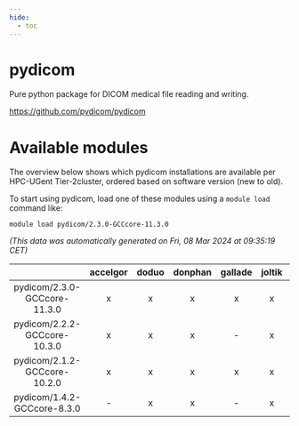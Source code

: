 ```yaml
---
hide:
  - toc
---
```


pydicom
=======


Pure python package for DICOM medical file reading and writing.

https://github.com/pydicom/pydicom
# Available modules


The overview below shows which pydicom installations are available per HPC-UGent Tier-2cluster, ordered based on software version (new to old).

To start using pydicom, load one of these modules using a `module load` command like:

```shell
module load pydicom/2.3.0-GCCcore-11.3.0
```

*(This data was automatically generated on Fri, 08 Mar 2024 at 09:35:19 CET)*  

| |accelgor|doduo|donphan|gallade|joltik|skitty|
| :---: | :---: | :---: | :---: | :---: | :---: | :---: |
|pydicom/2.3.0-GCCcore-11.3.0|x|x|x|x|x|x|
|pydicom/2.2.2-GCCcore-10.3.0|x|x|x|-|x|x|
|pydicom/2.1.2-GCCcore-10.2.0|x|x|x|x|x|x|
|pydicom/1.4.2-GCCcore-8.3.0|-|x|x|-|x|x|
